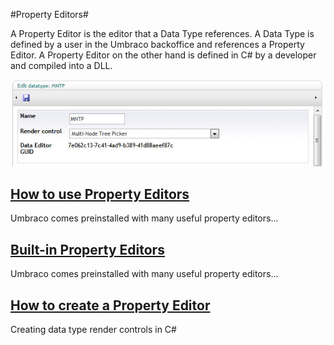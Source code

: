 #Property Editors#

A Property Editor is the editor that a Data Type references. A Data Type is defined by a user in the Umbraco backoffice and references a Property Editor. A Property Editor on the other hand is defined in C# by a developer and compiled into a DLL. 

![Data Type Definition](images/Data-Type-Render-Control.jpg?raw=true)

## [How to use Property Editors](Using-Property-Editors/index.md) ##
Umbraco comes preinstalled with many useful property editors...

## [Built-in Property Editors](Built-in-Property-Editors/index.md) ##
Umbraco comes preinstalled with many useful property editors...

## [How to create a Property Editor](../../../Extending-Umbraco/Property-Editors/index.md) ##
Creating data type render controls in C#